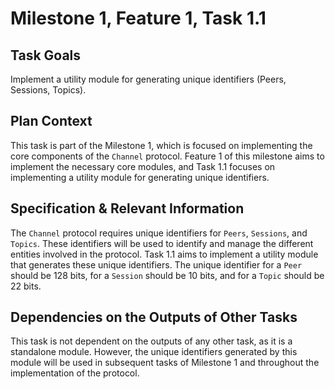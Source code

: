 # Milestone 1, Feature 1, Task 1.1

## Task Goals
Implement a utility module for generating unique identifiers (Peers, Sessions, Topics).

## Plan Context
This task is part of the Milestone 1, which is focused on implementing the core components of the `Channel` protocol. Feature 1 of this milestone aims to implement the necessary core modules, and Task 1.1 focuses on implementing a utility module for generating unique identifiers.

## Specification & Relevant Information
The `Channel` protocol requires unique identifiers for `Peers`, `Sessions`, and `Topics`. These identifiers will be used to identify and manage the different entities involved in the protocol. Task 1.1 aims to implement a utility module that generates these unique identifiers. The unique identifier for a `Peer` should be 128 bits, for a `Session` should be 10 bits, and for a `Topic` should be 22 bits.

## Dependencies on the Outputs of Other Tasks
This task is not dependent on the outputs of any other task, as it is a standalone module. However, the unique identifiers generated by this module will be used in subsequent tasks of Milestone 1 and throughout the implementation of the protocol.
